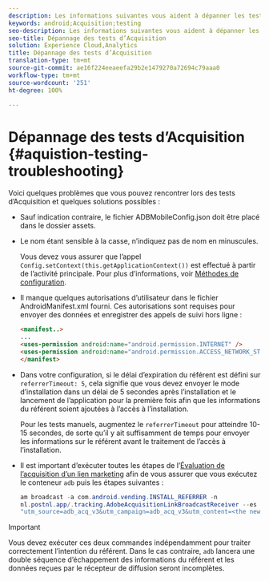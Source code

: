 ```yaml
---
description: Les informations suivantes vous aident à dépanner les tests d’Acquisition.
keywords: android;Acquisition;testing
seo-description: Les informations suivantes vous aident à dépanner les tests d’Acquisition.
seo-title: Dépannage des tests d’Acquisition
solution: Experience Cloud,Analytics
title: Dépannage des tests d’Acquisition
translation-type: tm+mt
source-git-commit: ae16f224eeaeefa29b2e1479270a72694c79aaa0
workflow-type: tm+mt
source-wordcount: '251'
ht-degree: 100%

---
```



# Dépannage des tests d’Acquisition {#aquistion-testing-troubleshooting}

Voici quelques problèmes que vous pouvez rencontrer lors des tests d’Acquisition et quelques solutions possibles :

* Sauf indication contraire, le fichier ADBMobileConfig.json doit être placé dans le dossier assets.

* Le nom étant sensible à la casse, n’indiquez pas de nom en minuscules.

   Vous devez vous assurer que l’appel `Config.setContext(this.getApplicationContext())` est effectué à partir de l’activité principale. Pour plus d’informations, voir [Méthodes de configuration](https://docs.adobe.com/content/help/fr-FR/mobile-services/android/configuration-android/methods.html).

* Il manque quelques autorisations d’utilisateur dans le fichier AndroidManifest.xml fourni. Ces autorisations sont requises pour envoyer des données et enregistrer des appels de suivi hors ligne :

   ```html
   <manifest..>
   ... 
   <uses-permission android:name="android.permission.INTERNET" />
   <uses-permission android:name="android.permission.ACCESS_NETWORK_STATE" />
   </manifest>
   ```

* Dans votre configuration, si le délai d’expiration du référent est défini sur `referrerTimeout: 5`, cela signifie que vous devez envoyer le mode d’installation dans un délai de 5 secondes après l’installation et le lancement de l’application pour la première fois afin que les informations du référent soient ajoutées à l’accès à l’installation.

   Pour les tests manuels, augmentez le `referrerTimeout` pour atteindre 10-15 secondes, de sorte qu’il y ait suffisamment de temps pour envoyer les informations sur le référent avant le traitement de l’accès à l’installation.

* Il est important d’exécuter toutes les étapes de l’[Évaluation de l’acquisition d’un lien marketing](https://docs.adobe.com/content/help/fr-FR/mobile-services/android/acquisition-android/t-testing-marketing-link-acquisition.html) afin de vous assurer que vous exécutez le conteneur `adb` puis les étapes suivantes :

   ```java
   am broadcast -a com.android.vending.INSTALL_REFERRER -n 
   nl.postnl.app/.tracking.AdobeAcquisitionLinkBroadcastReceiver --es "referrer"
   "utm_source=adb_acq_v3&utm_campaign=adb_acq_v3&utm_content=<the newly generated id at step #7>"
   ```

>[!IMPORTANT]
>
>Vous devez exécuter ces deux commandes indépendamment pour traiter correctement l’intention du référent.  Dans le cas contraire, `adb` lancera une double séquence d’échappement des informations du référent et les données reçues par le récepteur de diffusion seront incomplètes.
